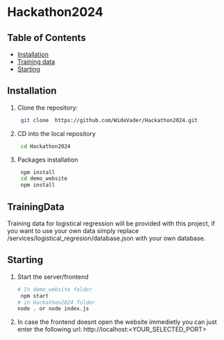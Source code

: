 # Hackathon2024


## Table of Contents

- [Installation](#installation)
- [Training data](#trainingdata)
- [Starting](#starting)

## Installation

1. Clone the repository:

   ```bash
    git clone  https://github.com/WideVader/Hackathon2024.git
   ```
  
2. CD into the local repository
   ```bash
    cd Hackathon2024
   ```
   
3. Packages installation
   ```bash
    npm install
    cd demo_website
    npm install
   ```

## TrainingData

Training data for logistical regression will be provided with this project, if you want to use your own data simply replace /services/logistical_regresion/database.json with your own database.

## Starting

1. Start the server/frontend
   ```bash
   # In demo_website folder
    npm start
   # in Hackathon2024 folder
   node . or node index.js
   ```
   
2. In case the frontend doesnt open the website immedietly you can just enter the following url: http://localhost:<YOUR_SELECTED_PORT>

